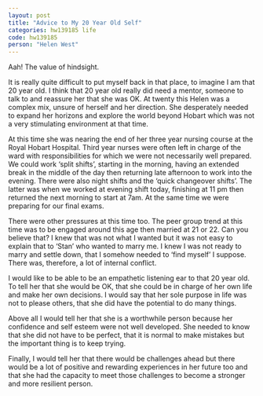 ```yaml
---
layout: post
title: "Advice to My 20 Year Old Self"
categories: hw139185 life
code: hw139185
person: "Helen West"
---
```


Aah! The value of hindsight. 
 
It is really quite difficult to put myself back in that place, to imagine I am that 20 year old. I think that 20 year old really did need a mentor, someone to talk to and reassure her that she was OK. At twenty this Helen was a complex mix, unsure of herself and her direction. She desperately needed to expand her horizons and explore the world beyond Hobart which was not a very stimulating environment at that time.
 
At this time she was nearing the end of her three year nursing course at the Royal Hobart Hospital. Third year nurses were often left in charge of the ward with responsibilities for which we were not necessarily well prepared. We could work ‘split shifts’, starting in the morning, having an extended break in the middle of the day then returning late afternoon to work into the evening. There were also night shifts and the ‘quick changeover shifts’. The latter was when we worked at evening shift today, finishing at 11 pm then returned the next morning to start at 7am. At the same time we were preparing for our final exams.
 
There were other pressures at this time too. The peer group trend at this time was to be engaged around this age then married at 21 or 22. Can you believe that? I knew that was not what I wanted but it was not easy to explain that to ‘Stan’ who wanted to marry me. I knew I was not ready to marry and settle down, that I somehow needed to ‘find myself’ I suppose. There was, therefore, a lot of internal conflict.
 
I would like to be able to be an empathetic listening ear to that 20 year old. To tell her that she would be OK, that she could be in charge of her own life and make her own decisions. I would say that her sole purpose in life was not to please others, that she did have the potential to do many things.
 
Above all I would tell her that she is a worthwhile person because her confidence and self esteem were not well developed. She needed to know that she did not have to be perfect, that it is normal to make mistakes but the important thing is to keep trying.
 
Finally, I would tell her that there would be challenges ahead but there would be a lot of positive and rewarding experiences in her future too and that she had the capacity to meet those challenges to become a stronger and more resilient person.
